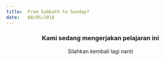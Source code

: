 ```yaml
---
title:  From Sabbath to Sunday?
date:   08/05/2018
---
```


### <center>Kami sedang mengerjakan pelajaran ini</center>
<center>Silahkan kembali lagi nanti</center>